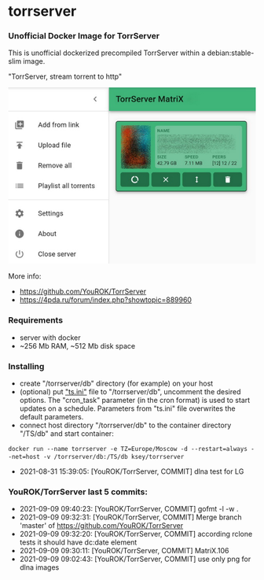 # torrserver
### Unofficial Docker Image for TorrServer

This is unofficial dockerized precompiled TorrServer within a debian:stable-slim image.

"TorrServer, stream torrent to http"

![TorrServer](https://raw.githubusercontent.com/MrKsey/torrserver/master/ts.jpg)

More info:
- https://github.com/YouROK/TorrServer
- https://4pda.ru/forum/index.php?showtopic=889960

### Requirements

* server with docker
* ~256 Mb RAM, ~512 Mb disk space 

### Installing

- сreate "/torrserver/db" directory (for example) on your host
- (optional) put ["ts.ini"](https://raw.githubusercontent.com/MrKsey/torrserver/master/ts.ini) file to "/torrserver/db", uncomment the desired options. The "cron_task" parameter (in the cron format) is used to start updates on a schedule. Parameters from "ts.ini" file overwrites the default parameters.
- connect host directory "/torrserver/db" to the container directory "/TS/db" and start container:
```
docker run --name torrserver -e TZ=Europe/Moscow -d --restart=always --net=host -v /torrserver/db:/TS/db ksey/torrserver
```













































































































































































































































































































* 2021-08-31 15:39:05: [YouROK/TorrServer, COMMIT] dlna test for LG

### YouROK/TorrServer last 5 commits:
* 2021-09-09 09:40:23: [YouROK/TorrServer, COMMIT] gofmt -l -w .
* 2021-09-09 09:32:31: [YouROK/TorrServer, COMMIT] Merge branch 'master' of https://github.com/YouROK/TorrServer
* 2021-09-09 09:32:20: [YouROK/TorrServer, COMMIT] according rclone tests it should have dc:date element
* 2021-09-09 09:30:11: [YouROK/TorrServer, COMMIT] MatriX.106
* 2021-09-09 09:02:43: [YouROK/TorrServer, COMMIT] use only png for dlna images
